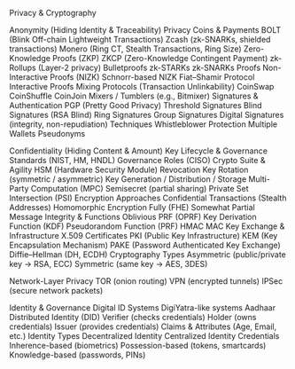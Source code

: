 Privacy & Cryptography

  Anonymity (Hiding Identity & Traceability)
    Privacy Coins & Payments
      BOLT (Blink Off-chain Lightweight Transactions)
      Zcash (zk-SNARKs, shielded transactions)
      Monero (Ring CT, Stealth Transactions, Ring Size)
    Zero-Knowledge Proofs (ZKP)
      ZKCP (Zero-Knowledge Contingent Payment)
      zk-Rollups (Layer-2 privacy)
      Bulletproofs
      zk-STARKs
      zk-SNARKs
    Proofs
      Non-Interactive Proofs (NIZK)
        Schnorr-based NIZK
        Fiat–Shamir Protocol
      Interactive Proofs
    Mixing Protocols (Transaction Unlinkability)
      CoinSwap
      CoinShuffle
      CoinJoin
      Mixers / Tumblers (e.g., Bitmixer)
    Signatures & Authentication
      PGP (Pretty Good Privacy)
      Threshold Signatures
      Blind Signatures (RSA Blind)
      Ring Signatures
      Group Signatures
      Digital Signatures (integrity, non-repudiation)
    Techniques
      Whistleblower Protection
      Multiple Wallets
      Pseudonyms

  Confidentiality (Hiding Content & Amount)
    Key Lifecycle & Governance
      Standards (NIST, HM, HNDL)
      Governance Roles (CISO)
      Crypto Suite & Agility
      HSM (Hardware Security Module)
      Revocation
      Key Rotation (symmetric / asymmetric)
      Key Generation / Distribution / Storage
    Multi-Party Computation (MPC)
      Semisecret (partial sharing)
      Private Set Intersection (PSI)
    Encryption Approaches
      Confidential Transactions (Stealth Addresses)
      Homomorphic Encryption
        Fully (FHE)
        Somewhat
        Partial
    Message Integrity & Functions
      Oblivious PRF (OPRF)
      Key Derivation Function (KDF)
      Pseudorandom Function (PRF)
      HMAC
      MAC
    Key Exchange & Infrastructure
      X.509 Certificates
      PKI (Public Key Infrastructure)
      KEM (Key Encapsulation Mechanism)
      PAKE (Password Authenticated Key Exchange)
      Diffie–Hellman (DH, ECDH)
    Cryptography Types
      Asymmetric (public/private key → RSA, ECC)
      Symmetric (same key → AES, 3DES)

  Network-Layer Privacy
    TOR (onion routing)
    VPN (encrypted tunnels)
    IPSec (secure network packets)

  Identity & Governance
    Digital ID Systems
      DigiYatra-like systems
      Aadhaar
      Distributed Identity (DID)
      Verifier (checks credentials)
      Holder (owns credentials)
      Issuer (provides credentials)
      Claims & Attributes (Age, Email, etc.)
    Identity Types
      Decentralized Identity
      Centralized Identity
    Credentials
      Inherence-based (biometrics)
      Possession-based (tokens, smartcards)
      Knowledge-based (passwords, PINs)
